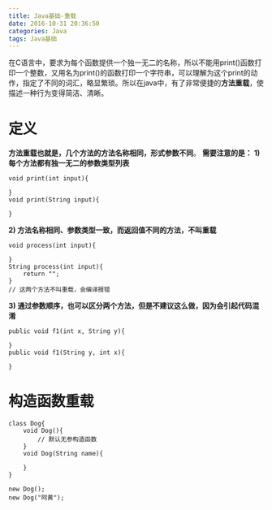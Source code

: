 ```yaml
---
title: Java基础-重载
date: 2016-10-31 20:36:50
categories: Java
tags: Java基础
---
```

在C语言中，要求为每个函数提供一个独一无二的名称，所以不能用print()函数打印一个整数，又用名为print()的函数打印一个字符串，可以理解为这个print的动作，指定了不同的词汇，略显繁琐。所以在java中，有了非常便捷的**方法重载**，使描述一种行为变得简洁、清晰。
<!-- more -->
# 定义
**方法重载也就是，几个方法的方法名称相同，形式参数不同**。
**需要注意的是：**
**1) 每个方法都有独一无二的参数类型列表**

	void print(int input){

    }
    void print(String input){

    }

**2) 方法名称相同、参数类型一致，而返回值不同的方法，不叫重载**

	void process(int input){

    }
    String process(int input){
    	return "";
    }
	// 这两个方法不叫重载，会编译报错

**3) 通过参数顺序，也可以区分两个方法，但是不建议这么做，因为会引起代码混淆**

    public void f1(int x, String y){

    }
    public void f1(String y, int x){

    }

# 构造函数重载

	class Dog{
    	void Dog(){
        	// 默认无参构造函数
        }
        void Dog(String name){

        }
    }

    new Dog();
    new Dog("阿黄");








